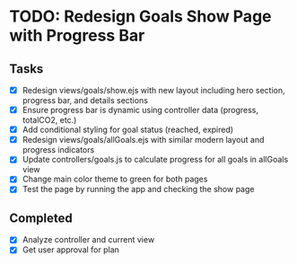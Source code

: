 # TODO: Redesign Goals Show Page with Progress Bar

## Tasks
- [x] Redesign views/goals/show.ejs with new layout including hero section, progress bar, and details sections
- [x] Ensure progress bar is dynamic using controller data (progress, totalCO2, etc.)
- [x] Add conditional styling for goal status (reached, expired)
- [x] Redesign views/goals/allGoals.ejs with similar modern layout and progress indicators
- [x] Update controllers/goals.js to calculate progress for all goals in allGoals view
- [x] Change main color theme to green for both pages
- [x] Test the page by running the app and checking the show page

## Completed
- [x] Analyze controller and current view
- [x] Get user approval for plan
